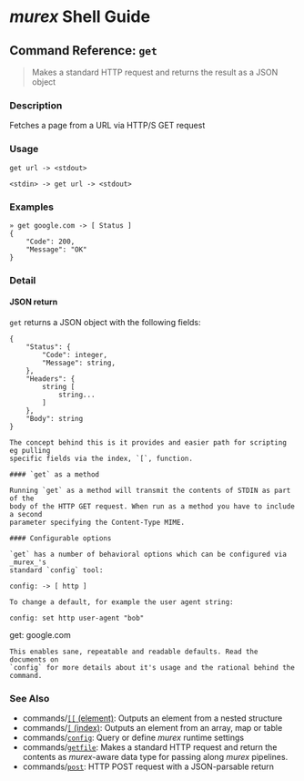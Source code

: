 # _murex_ Shell Guide

## Command Reference: `get`

> Makes a standard HTTP request and returns the result as a JSON object

### Description

Fetches a page from a URL via HTTP/S GET request

### Usage

    get url -> <stdout>
    
    <stdin> -> get url -> <stdout>

### Examples

    » get google.com -> [ Status ]
    {
        "Code": 200,
        "Message": "OK"
    }

### Detail

#### JSON return

`get` returns a JSON object with the following fields:

    {
        "Status": {
            "Code": integer,
            "Message": string,
        },
        "Headers": {
            string [
                string...
            ]
        },
        "Body": string
    }
    
    The concept behind this is it provides and easier path for scripting eg pulling
    specific fields via the index, `[`, function.
    
    #### `get` as a method
    
    Running `get` as a method will transmit the contents of STDIN as part of the
    body of the HTTP GET request. When run as a method you have to include a second
    parameter specifying the Content-Type MIME.
    
    #### Configurable options
    
    `get` has a number of behavioral options which can be configured via _murex_'s
    standard `config` tool:
    
    config: -> [ http ]
    
    To change a default, for example the user agent string:
    
    config: set http user-agent "bob"
get: google.com
    
    This enables sane, repeatable and readable defaults. Read the documents on
    `config` for more details about it's usage and the rational behind the command.

### See Also

* commands/[`[[` (element)](../commands/element.md):
  Outputs an element from a nested structure
* commands/[`[` (index)](../commands/index.md):
  Outputs an element from an array, map or table
* commands/[`config`](../commands/config.md):
  Query or define _murex_ runtime settings
* commands/[`getfile`](../commands/getfile.md):
  Makes a standard HTTP request and return the contents as _murex_-aware data type for passing along _murex_ pipelines.
* commands/[`post`](../commands/post.md):
  HTTP POST request with a JSON-parsable return
